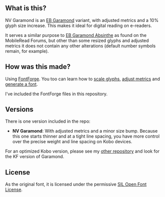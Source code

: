 ## What is this?

NV Garamond is an [EB Garamond](https://github.com/georgd/EB-Garamond) variant, with adjusted metrics and a 10% glyph size increase. This makes it ideal for digital reading on e-readers.

It serves a similar purpose to [EB Garamond Absinthe](https://www.mobileread.com/forums/showpost.php?p=3739272&postcount=404) as found on the MobileRead Forums, but other than some resized glyphs and adjusted metrics it does not contain any other alterations (default number symbols remain, for example).

## How was this made?

Using [FontForge](https://fontforge.org/en-US/). You too can learn how to [scale glyphs](https://www.fonttutorials.com/how-to-scale-glyphs/), [adjust metrics](http://designwithfontforge.com/en-US/Line_Spacing.html) and [generate a font](https://www.fonttutorials.com/how-to-fix-font-abg-thumbnails/#generating-your-font).

I've included the FontForge files in this repository.

## Versions

There is one version included in the repo:

- **NV Garamond**: With adjusted metrics and a minor size bump. Because this one starts thinner and at a tight line spacing, you have more control over the precise weight and line spacing on Kobo devices.

For an optimized Kobo version, please see my [other repository](https://github.com/nicoverbruggen/ebook-fonts) and look for the KF version of Garamond.

## License

As the original font, it is licensed under the permissive [SIL Open Font License](https://en.wikipedia.org/wiki/SIL_Open_Font_License).
